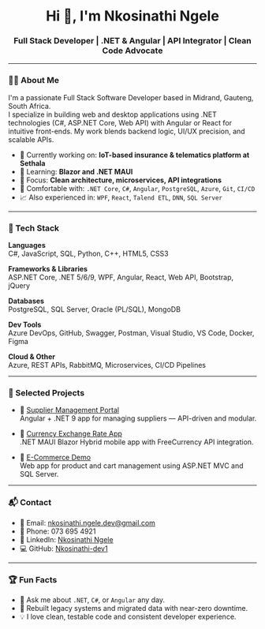<h1 align="center">Hi 👋, I'm Nkosinathi Ngele</h1>
<h3 align="center">Full Stack Developer | .NET & Angular | API Integrator | Clean Code Advocate</h3>

---

### 👨‍💻 About Me

I'm a passionate Full Stack Software Developer based in Midrand, Gauteng, South Africa.  
I specialize in building web and desktop applications using .NET technologies (C#, ASP.NET Core, Web API) with Angular or React for intuitive front-ends. My work blends backend logic, UI/UX precision, and scalable APIs.

- 🔭 Currently working on: **IoT-based insurance & telematics platform at Sethala**
- 🌱 Learning: **Blazor and .NET MAUI**
- 🧠 Focus: **Clean architecture, microservices, API integrations**
- 🧰 Comfortable with: `.NET Core`, `C#`, `Angular`, `PostgreSQL`, `Azure`, `Git`, `CI/CD`
- 📈 Also experienced in: `WPF`, `React`, `Talend ETL`, `DNN`, `SQL Server`

---

### 🔧 Tech Stack

**Languages**  
C#, JavaScript, SQL, Python, C++, HTML5, CSS3

**Frameworks & Libraries**  
ASP.NET Core, .NET 5/6/9, WPF, Angular, React, Web API, Bootstrap, jQuery

**Databases**  
PostgreSQL, SQL Server, Oracle (PL/SQL), MongoDB

**Dev Tools**  
Azure DevOps, GitHub, Swagger, Postman, Visual Studio, VS Code, Docker, Figma

**Cloud & Other**  
Azure, REST APIs, RabbitMQ, Microservices, CI/CD Pipelines

---

### 🧩 Selected Projects

- 💼 [Supplier Management Portal](https://github.com/Nkosinathi-dev1/supplier-portal-client)  
  Angular + .NET 9 app for managing suppliers — API-driven and modular.

- 📱 [Currency Exchange Rate App](https://github.com/Nkosinathi-dev1/Mobile-App)  
  .NET MAUI Blazor Hybrid mobile app with FreeCurrency API integration.

- 🛒 [E-Commerce Demo](https://github.com/Nkosinathi-dev1/eCommerce-Demo)  
  Web app for product and cart management using ASP.NET MVC and SQL Server.

---

### 📬 Contact

- 📧 Email: nkosinathi.ngele.dev@gmail.com  
- 📱 Phone: 073 695 4921  
- 💼 LinkedIn: [Nkosinathi Ngele](https://www.linkedin.com/in/nkosinathi-ngele-074909128)  
- 💻 GitHub: [Nkosinathi-dev1](https://github.com/Nkosinathi-dev1)

---

### 🏆 Fun Facts

- 💬 Ask me about `.NET`, `C#`, or `Angular` any day.
- 🔄 Rebuilt legacy systems and migrated data with near-zero downtime.
- 💡 I love clean, testable code and consistent developer experience.
